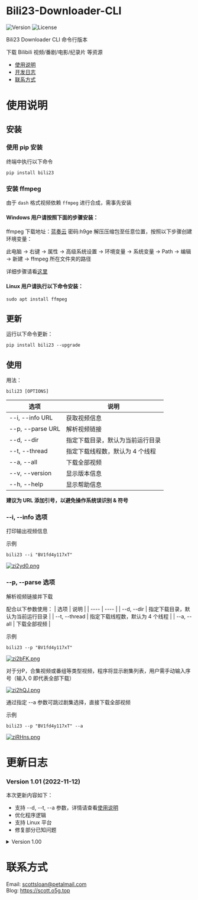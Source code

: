 # Bili23-Downloader-CLI
![Version](https://img.shields.io/github/v/release/ScottSloan/Bili23-Downloader-CLI?style=flat-square) ![License](https://img.shields.io/badge/license-MIT-blue?style=flat-square) 

Bili23 Downloader CLI 命令行版本

下载 Bilibili 视频/番剧/电影/纪录片 等资源

+ [使用说明](#使用说明)
+ [开发日志](#开发日志)
+ [联系方式](#联系方式)

# 使用说明
## 安装
### 使用 pip 安装
终端中执行以下命令

```
pip install bili23
```

### 安装 ffmpeg
由于 `dash` 格式视频依赖 `ffmpeg` 进行合成，需事先安装

#### Windows 用户请按照下面的步骤安装：  
ffmpeg 下载地址：[蓝奏云](https://wwf.lanzout.com/iTYX00ft3u4h)  密码:h9ge
解压压缩包至任意位置，按照以下步骤创建环境变量：

此电脑 -> 右键 -> 属性 -> 高级系统设置 -> 环境变量 -> 系统变量 -> Path -> 编辑 -> 新建 -> ffmpeg 所在文件夹的路径

详细步骤请看[这里](https://scott.o5g.top/index.php/archives/120/)

#### Linux 用户请执行以下命令安装：  

```
sudo apt install ffmpeg
```
## 更新
运行以下命令更新：

```
pip install bili23 --upgrade
```

## 使用
用法：
```
bili23 [OPTIONS]
```

| 选项 | 说明 |
| ---- | ---- |
| --i, --info URL | 获取视频信息 |
| --p, --parse URL | 解析视频链接 |
| --d, --dir | 指定下载目录，默认为当前运行目录 |
| --t, --thread | 指定下载线程数，默认为 4 个线程 |
| --a, --all | 下载全部视频 |
| --v, --version | 显示版本信息 |
| --h, --help | 显示帮助信息 |

**建议为 URL 添加引号，以避免操作系统误识别 & 符号**

### --i, --info 选项
打印输出视频信息

示例
```
bili23 --i "BV1fd4y117xT"
```

[![zi2yd0.png](https://s1.ax1x.com/2022/11/12/zi2yd0.png)](https://imgse.com/i/zi2yd0)

### --p, --parse 选项
解析视频链接并下载

配合以下参数使用：
| 选项 | 说明 |
| ---- | ---- |
| --d, --dir | 指定下载目录，默认为当前运行目录 |
| --t, --thread | 指定下载线程数，默认为 4 个线程 |
| --a, --all | 下载全部视频 |

示例
```
bili23 --p "BV1fd4y117xT"
```

[![zi2bFK.png](https://s1.ax1x.com/2022/11/12/zi2bFK.png)](https://imgse.com/i/zi2bFK)

对于分P，合集视频或番组等类型视频，程序将显示剧集列表，用户需手动输入序号（输入 0 即代表全部下载）

[![zi2hQJ.png](https://s1.ax1x.com/2022/11/12/zi2hQJ.png)](https://imgse.com/i/zi2hQJ)


通过指定 --a 参数可跳过剧集选择，直接下载全部视频  

示例
```
bili23 --p "BV1fd4y117xT" --a
```

[![ziRHns.png](https://s1.ax1x.com/2022/11/12/ziRHns.png)](https://imgse.com/i/ziRHns)

# 更新日志
### Version 1.01 (2022-11-12)
本次更新内容如下：
* 支持 --d, --t, --a 参数，详情请查看[使用说明](https://github.com/ScottSloan/Bili23-Downloader-CLI)
* 优化程序逻辑
* 支持 Linux 平台
* 修复部分已知问题

<details>
<summary>Version 1.00</summary>

### Version 1.00 (2022-11-11)
Bili23 Downloader CLI 命令行版本正式发布！

CLI 版本延续 Bili23 Downloader 系列简便易用的的设计理念，与 GUI 版本一道，为用户带来最佳的使用体验。

本次更新内容如下：
* 支持下载用户投稿视频和番组类型的视频
* 多线程高速下载视频

</details>

# 联系方式
Email: scottsloan@petalmail.com  
Blog: https://scott.o5g.top